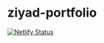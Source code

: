 # ziyad-portfolio
[![Netlify Status](https://api.netlify.com/api/v1/badges/43d02f57-6797-4165-812c-8693b49cc889/deploy-status)](https://app.netlify.com/sites/ziad-hezzam/deploys)
